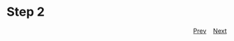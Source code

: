 # Step 2

<p align="right">
<a href="/docs/01-step.md#step-1">Prev</a>
&nbsp;&nbsp;
<a href="/docs/02-step.md#step-2">Next</a>
</p>
